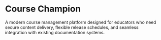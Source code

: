 # Course Champion

A modern course management platform designed for educators who need secure content delivery, flexible release schedules, and seamless integration with existing documentation systems.

